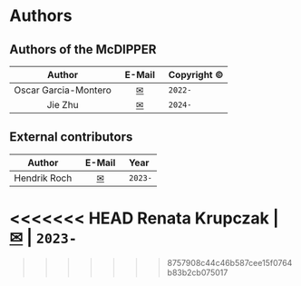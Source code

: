 # Authors

## Authors of the McDIPPER

Author  |  &ensp;E-Mail&ensp; | Copyright © 
 :----:  |  :----: | :--------- 
 Oscar Garcia-Montero  |  [✉](mailto:garcia@physik.uni-bielefeld.de) | `2022-`
  Jie Zhu | [✉](mailto:jzhu@physik.uni-bielefeld.de) | `2024-`

## External contributors

Author  |  &ensp;E-Mail&ensp; | Year
 :----:  |  :----: | :--------- 
 Hendrik Roch | [✉](mailto:roch@fias.uni-frankfurt.de) | `2023-`
<<<<<<< HEAD
 Renata Krupczak | [✉](mailto:rkrupczak@physik.uni-bielefeld.de) | `2023-`
=======


>>>>>>> 8757908c44c46b587cee15f0764b83b2cb075017
